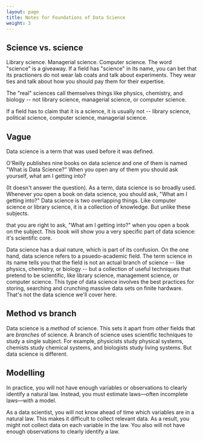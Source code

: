 ```yaml
---
layout: page
title: Notes for Foundations of Data Science
weight: 3
---
```


## Science vs. science

Library science. Managerial science. Computer science. The word "science" is a giveaway. If a field has "science" in its name, you can bet that its practioners do not wear lab coats and talk about experiments. They wear ties and talk about how you should pay them for their expertise.

The "real" sciences call themselves things like physics, chemistry, and biology -- not library science, managerial science, or computer science.

If a field has to claim that it is a science, it is usually not -- library science, political science, computer science, managerial science. 

## Vague

Data science is a term that was used before it was defined.

O'Reilly publishes nine books on data science and one of them is named "What is Data Science?" When you open any of them you should ask yourself, what am I getting into?

(It doesn't answer the question). As a term, data science is so broadly used. Whenever you open a book on data science, you should ask, "What am I getting into?" Data science is two overlapping things. Like computer science or library science, it is a collection of knowledge. But unlike these subjects.

that you are right to ask, "What am I getting into?" when you open a book on the subject. This book will show you a very specific part of data science: it's scientific core.

Data science has a dual nature, which is part of its confusion. On the one hand, data science refers to a psuedo-academic field. The term science in its name tells you that the field is not an actual branch of science -- like physics, chemistry, or biology -- but a collection of useful techniques that pretend to be scientific, like library science, management science, or computer science. This type of data science involves the best practices for storing, searching and crunching massive data sets on finite hardware. That's not the data science we'll cover here.

## Method vs branch

Data science is a _method_ of science. This sets it apart from other fields that are _branches_ of science. A branch of science uses scientific techniques to study a single subject. For example, physicists study physical systems, chemists study chemical systems, and biologists study living systems. But data science is different.  

## Modelling

In practice, you will not have enough variables or observations to clearly identify a natural law. Instead, you must estimate laws—often incomplete laws—with a model.

As a data scientist, you will not know ahead of time which variables are in a natural law. This makes it difficult to collect relevant data. As a result, you might not collect data on each variable in the law. You also will not have enough observations to clearly identify a law.
